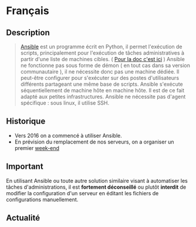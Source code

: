 <!-- TITLE: Ansible -->
<!-- SUBTITLE: Utilisation d'Ansible -->

# Français
## Description
><a href="https://docs.ansible.com/#project" target="_blank">Ansible</a> est un programme écrit en Python, il permet l'exécution de scripts, principalement pour l'exécution de tâches administratives à partir d'une liste de machines cibles. ( <a href="https://docs.ansible.com/ansible/latest/index.html" target="_blank">Pour la doc c'est ici</a> )
>Ansible ne fonctionne pas sous forme de démon ( en tout cas dans sa version communautaire ), il ne nécessite donc pas une machine dédiée.  Il peut-être configurer pour s'exécuter sur des postes d'utilisateurs différents partageant une même base de scripts.
>Ansible s'exécute séquentiellement de machine hôte en machine hôte. Il est de ce fait adapté aux petites infrastructures.
>Ansible ne nécessite pas d'agent spécifique : sous linux, il utilise SSH. 
		
## Historique

  * Vers 2016 on a commencé à utiliser Ansible.
  * En prévision du remplacement de nos serveurs, on a organiser un premier [week-end](/pvs/2018/08-25-weekend-ansible)

## Important

  En utilisant Ansible ou toute autre solution similaire visant à automatiser les tâches d'administrations, il est **fortement déconseillé** ou plutôt **interdit** de modifier la configuration d'un serveur en éditant les fichiers de configurations manuellement.

## Actualité



